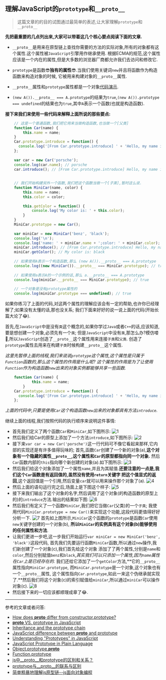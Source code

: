 ## 理解JavaScript的`prototype`和`__proto__`

> 这篇文章的的目的试图通过最简单的表述,让大家理解`prototype`和`__proto__`

**先把最重要的几点列出来,大家可以带着这几个核心要点阅读下面的文章.**
+ `__proto__`是用来在原型链上查找你需要的方法的实际对象,所有的对象都有这个属性.这个属性被`JavaScript`引擎用作继承使用.
根据ECMA的规范,这个属性应该是一个内在的属性,但是大多数的浏览器厂商都允许我们去访问和修改它.

+ `prototype`是函数:sunglasses:**独有的属性**:sunglasses:.当我们使用关键词`new`并且将函数作为构造函数来构造对象的时候,
它被用来构建对象的`__proto__`属性.

+ `__proto__`属性和`prototype`属性都是一个对象[代码演示][1].

+ `(new A()).__proto__ === A.prototype`的结果为`true`,`(new A()).prototype === undefined`的结果也为`true`,其中`A`表示一个函数(也就是构造函数).

**接下来我们来使用一些代码来解释上面所说的那些要点:**

```javascript
    // 这是一个普通函数,我们把它用来当做构造函数,也当做一个[父类]
    function Car(name) {
        this.name = name;
    }
    Car.prototype.introduce = function() {
      console.log('[From Car.prototype.introduce] ' + 'Hello, my name is: ' + this.name);
    };
    
    var car = new Car('porsche');
    console.log(car.name); // porsche
    car.introduce(); // [From Car.prototype.introduce] Hello, my name is: porsche
    
    
    // 我们开始构建另外一个函数,我们把这个函数当做一个[子类],暂时这么说.
    function MiniCar(name, color) {
        this.name = name;
        this.color = color;
    
        this.getColor = function() {
            console.log('My color is: ' + this.color);
        }
    }
    MiniCar.prototype = new Car();
    
    var miniCar = new MiniCar('benz', 'black');
    console.log('\n');
    console.log('name: ' + miniCar.name + ';color: ' + miniCar.color); // name: benz;color: black
    miniCar.introduce(); // [From Car.prototype.introduce] Hello, my name is: benz
    miniCar.getColor(); // My color is: black
    
    // 如果使用A表示一个构造函数,那么 (new A()).__proto__ === A.prototype
    console.log((new MiniCar()).__proto__ === MiniCar.prototype); // true
    
    // 如果使用a表示A的一个示例的话,那么 a.__proto__ === A.prototype
    console.log(miniCar.__proto__ === MiniCar.prototype); // true
    
    // 一个对象是没有prototype属性的
    console.log(miniCar.prototype === undefined); // true
```

如果你练习了上面的代码,对这两个属性的理解应该会有一定的帮助,也许你已经理解了;如果没有太懂的话,那也没关系;
我们下面来好好的说一说上面的代码(开始长篇大论了:joy:).

首先,在`JavaScript`中是没有`类`这个概念的,如果你学过`Java`或者`C++`的话,应该知道,要是想创建一个对象,必须先有一个`类`;
但是`JavaScript`中没有`类`,那怎么办?模仿喽:see_no_evil:,所以`JavaScript`创造了`__proto__`这个属性用来连接`子类`和`父类`.
创造了`prototype`属性去用来在构建`子类`时候构建`__proto__`这个属性.

*这里先暂停上面的线程,我们来说说`prototype`这个属性,这个属性是只属于`Function`函数的,那么这个属性的作用是什么呢?
这个属性的作用是为了让使用`Function`作为构造函数`new`出来的对象实例都能够共享一些函数.*

```javascript
    function Car(name) {
            this.name = name;
        }
    Car.prototype.introduce = function() {
      console.log('[From Car.prototype.introduce] ' + 'Hello, my name is: ' + this.name);
    };
```
*上面的代码中,只要是使用`Car`这个构造函数`new`出来的对象都具有方法`introduce`.*

继续上面的线程,我们按照代码的执行顺序来说明这件事情:
+ 首先我们定义了两个函数`Car`和`MiniCar`,如下图所示:
  ![1](http://angular.angular-china.org/f7396089-aeb0-43a3-b53c-14353b7f745a.jpg)
+ 然后我们给Car的原型上添加了一个方法`introduce`,如下图所示:
  ![2](http://angular.angular-china.org/cbe213bb-6f1e-4fc5-84d4-fa082bf50a89.jpg)
+ 接下来`var car = new Car('porsche')`这一行代码可不像它看起来那样,它内部的实现还是有许多值得玩味的;
  首先,函数`Car`创建了一个新的对象(a),**这个对象有一个隐藏的属性`__proto__`,这个属性和`Car`的原型都指向同一个对象.**
  然后`Car`函数内部的`this`指向哪个新创建的对象(a).如下图所示:
  ![3](http://angular.angular-china.org/6441a0ee-2acd-4667-82b7-8d8a7b57f188.jpg)
+ 然后我们给这个对象添加了一个属性`name`,并且为其赋值.**还要注意的一点是,我们这个`Car`函数是有返回值的,虽然没有使用`return`关键字
  把这个值显式的返回**,这个返回值是一个引用,然后变量`car`就可以用来操作那个对象了(a).
  ![4](http://angular.angular-china.org/0d7b4f2a-8261-4b2d-8d24-cf4383281811.jpg)
+ 然后上面的语句运行完之后,场面上是下图这个样子:
  ![5](http://angular.angular-china.org/b285b41a-dfbe-4873-be5c-b1ca1af5461b.jpg)
+ 接下来我们输出了这个对象的名字,然后调用了这个对象(的构造函数的原型上的)的`introduce`方法.输出的结果如下图:
  ![6](http://angular.angular-china.org/85bec1c9-bf2a-4c7b-bdbc-4b94a886a6b3.jpg)
+ 然后我们有定义了一个函数`MiniCar`,我们把它当做`Car`(父类)的一个`子类`;
  我使用代码`MiniCar.prototype = new Car()`来实现这个功能,这段代码更值得好好分析一下.
  ![7](http://angular.angular-china.org/a6320832-aee7-484a-9e8c-3b3e19994223.jpg)
  首先如上图所示,`MiniCar`这个函数的`prototype`是函数`Car`使用`new`关键字创建的一个对象(b),
  **所以`MiniCar`的实例具有这个对象(b)能够使用的任何属性和方法**.
+ 让我们更进一步吧,这一步我们开始运行`var miniCar = new MiniCar('benz', 'black')`这段代码,
  首先我们先要运行函数`MiniCar`函数,所以通过`new`操作,我们新创建了一个对象(c),我们首先给这个对象
  添加了了两个属性,分别是`name`和`color`,然后分别赋值`benz`和`black`,*其实我们可以只添加一个属性,因为`name`属性在`Car`上是已经存在的.*
  我们还给它添加了一个`getColor`方法,**它的`__proto__`属性指向`MiniCar.prototype`, 而`MiniCar.prototype`是一个对象,这个对象也有一个`__proto__`属性,
  这个属性指向`Car.prototype`,如此一来这个伪继承就实现了.**然后我们将这个对象(c)的索引赋值给`miniCar`,所以通过`miniCar`可以操作对象(c).
  ![8](http://angular.angular-china.org/de786c99-ff50-42d1-9240-972193ccad89.jpg)
+ 然后接下来的一切应该都顺理成章了:joy:.


















------
参考的文章或者问答:
+ [How does __proto__ differ from constructor.prototype?](http://stackoverflow.com/questions/650764/how-does-proto-differ-from-constructor-prototype)
+ [__proto__ VS. prototype in JavaScript](http://stackoverflow.com/questions/9959727/proto-vs-prototype-in-javascript)
+ [Inheritance and the prototype chain](https://developer.mozilla.org/en-US/docs/Web/JavaScript/Inheritance_and_the_prototype_chain)
+ [JavaScript difference between __proto__ and prototype](https://coderwall.com/p/j1khtg/javascript-difference-between-__proto__-and-prototype)
+ [Understanding "Prototypes" in JavaScript](http://yehudakatz.com/2011/08/12/understanding-prototypes-in-javascript/)
+ [JavaScript Prototype in Plain Language](http://javascriptissexy.com/javascript-prototype-in-plain-detailed-language)
+ [Object.prototype.__proto__](https://developer.mozilla.org/zh-CN/docs/Web/JavaScript/Reference/Global_Objects/Object/proto)
+ [Function.prototype](https://developer.mozilla.org/zh-CN/docs/Web/JavaScript/Reference/Global_Objects/Function/prototype)
+ [js中__proto__和prototype的区别和关系？](https://www.zhihu.com/question/34183746?sort=created)
+ [prototype与__proto__的联系与区别](http://www.th7.cn/web/js/201503/88712.shtml)
+ [简单粗暴地理解js原型链--js面向对象编程](http://www.cnblogs.com/qieguo/p/5451626.html)











[1]:http://pythontutor.com/visualize.html#code=console.log%28%7B%7D.__proto__%29;%0Aconsole.log%28%28function%28%29%7B%7D%29.prototype%29;&mode=display&origin=opt-frontend.js&cumulative=false&heapPrimitives=false&textReferences=false&py=js&rawInputLstJSON=%5B%5D&curInstr=2
